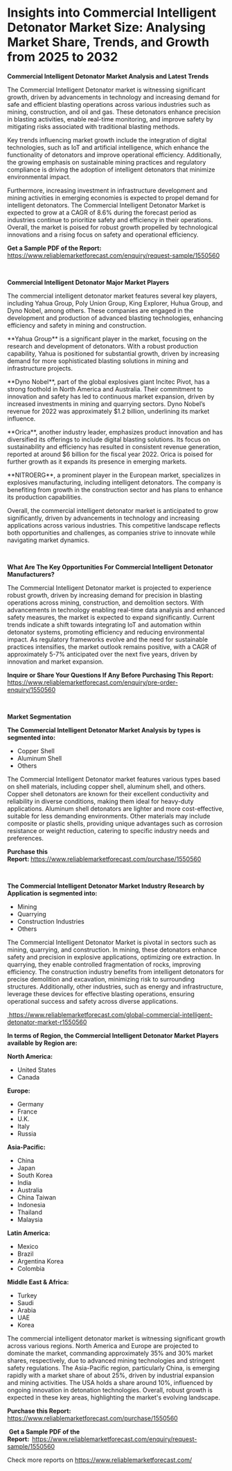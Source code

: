 <p><h1>Insights into Commercial Intelligent Detonator Market Size: Analysing Market Share, Trends, and Growth from 2025 to 2032</h1></p><p><strong>Commercial Intelligent Detonator Market Analysis and Latest Trends</strong></p>
<p><p>The Commercial Intelligent Detonator market is witnessing significant growth, driven by advancements in technology and increasing demand for safe and efficient blasting operations across various industries such as mining, construction, and oil and gas. These detonators enhance precision in blasting activities, enable real-time monitoring, and improve safety by mitigating risks associated with traditional blasting methods. </p><p>Key trends influencing market growth include the integration of digital technologies, such as IoT and artificial intelligence, which enhance the functionality of detonators and improve operational efficiency. Additionally, the growing emphasis on sustainable mining practices and regulatory compliance is driving the adoption of intelligent detonators that minimize environmental impact.</p><p>Furthermore, increasing investment in infrastructure development and mining activities in emerging economies is expected to propel demand for intelligent detonators. The Commercial Intelligent Detonator Market is expected to grow at a CAGR of 8.6% during the forecast period as industries continue to prioritize safety and efficiency in their operations. Overall, the market is poised for robust growth propelled by technological innovations and a rising focus on safety and operational efficiency.</p></p>
<p><strong>Get a Sample PDF of the Report:&nbsp;</strong> <a href="https://www.reliablemarketforecast.com/enquiry/request-sample/1550560?utm_campaign=2866&utm_medium=2&utm_source=Github&utm_content=ia&utm_term=11042025&utm_id=commercial-intelligent-detonator">https://www.reliablemarketforecast.com/enquiry/request-sample/1550560</a></p>
<p>&nbsp;</p>
<p><strong>Commercial Intelligent Detonator Major Market Players</strong></p>
<p><p>The commercial intelligent detonator market features several key players, including Yahua Group, Poly Union Group, King Explorer, Huhua Group, and Dyno Nobel, among others. These companies are engaged in the development and production of advanced blasting technologies, enhancing efficiency and safety in mining and construction.</p><p>**Yahua Group** is a significant player in the market, focusing on the research and development of detonators. With a robust production capability, Yahua is positioned for substantial growth, driven by increasing demand for more sophisticated blasting solutions in mining and infrastructure projects.</p><p>**Dyno Nobel**, part of the global explosives giant Incitec Pivot, has a strong foothold in North America and Australia. Their commitment to innovation and safety has led to continuous market expansion, driven by increased investments in mining and quarrying sectors. Dyno Nobel’s revenue for 2022 was approximately $1.2 billion, underlining its market influence.</p><p>**Orica**, another industry leader, emphasizes product innovation and has diversified its offerings to include digital blasting solutions. Its focus on sustainability and efficiency has resulted in consistent revenue generation, reported at around $6 billion for the fiscal year 2022. Orica is poised for further growth as it expands its presence in emerging markets.</p><p>**NITROERG**, a prominent player in the European market, specializes in explosives manufacturing, including intelligent detonators. The company is benefiting from growth in the construction sector and has plans to enhance its production capabilities.</p><p>Overall, the commercial intelligent detonator market is anticipated to grow significantly, driven by advancements in technology and increasing applications across various industries. This competitive landscape reflects both opportunities and challenges, as companies strive to innovate while navigating market dynamics.</p></p>
<p>&nbsp;</p>
<p><strong>What Are The Key Opportunities For Commercial Intelligent Detonator Manufacturers?</strong></p>
<p><p>The Commercial Intelligent Detonator market is projected to experience robust growth, driven by increasing demand for precision in blasting operations across mining, construction, and demolition sectors. With advancements in technology enabling real-time data analysis and enhanced safety measures, the market is expected to expand significantly. Current trends indicate a shift towards integrating IoT and automation within detonator systems, promoting efficiency and reducing environmental impact. As regulatory frameworks evolve and the need for sustainable practices intensifies, the market outlook remains positive, with a CAGR of approximately 5-7% anticipated over the next five years, driven by innovation and market expansion.</p></p>
<p><strong>Inquire or Share Your Questions If Any Before Purchasing This Report:</strong> <a href="https://www.reliablemarketforecast.com/enquiry/pre-order-enquiry/1550560?utm_campaign=2866&utm_medium=2&utm_source=Github&utm_content=ia&utm_term=11042025&utm_id=commercial-intelligent-detonator">https://www.reliablemarketforecast.com/enquiry/pre-order-enquiry/1550560</a></p>
<p>&nbsp;</p>
<p><strong>Market Segmentation</strong></p>
<p><strong>The Commercial Intelligent Detonator Market Analysis by types is segmented into:</strong></p>
<p><ul><li>Copper Shell</li><li>Aluminum Shell</li><li>Others</li></ul></p>
<p><p>The Commercial Intelligent Detonator market features various types based on shell materials, including copper shell, aluminum shell, and others. Copper shell detonators are known for their excellent conductivity and reliability in diverse conditions, making them ideal for heavy-duty applications. Aluminum shell detonators are lighter and more cost-effective, suitable for less demanding environments. Other materials may include composite or plastic shells, providing unique advantages such as corrosion resistance or weight reduction, catering to specific industry needs and preferences.</p></p>
<p><strong>Purchase this Report:&nbsp;</strong><a href="https://www.reliablemarketforecast.com/purchase/1550560?utm_campaign=2866&utm_medium=2&utm_source=Github&utm_content=ia&utm_term=11042025&utm_id=commercial-intelligent-detonator">https://www.reliablemarketforecast.com/purchase/1550560</a></p>
<p>&nbsp;</p>
<p><strong>The Commercial Intelligent Detonator Market Industry Research by Application is segmented into:</strong></p>
<p><ul><li>Mining</li><li>Quarrying</li><li>Construction Industries</li><li>Others</li></ul></p>
<p><p>The Commercial Intelligent Detonator Market is pivotal in sectors such as mining, quarrying, and construction. In mining, these detonators enhance safety and precision in explosive applications, optimizing ore extraction. In quarrying, they enable controlled fragmentation of rocks, improving efficiency. The construction industry benefits from intelligent detonators for precise demolition and excavation, minimizing risk to surrounding structures. Additionally, other industries, such as energy and infrastructure, leverage these devices for effective blasting operations, ensuring operational success and safety across diverse applications.</p></p>
<p><a href="https://www.reliablemarketforecast.com/global-commercial-intelligent-detonator-market-r1550560?utm_campaign=2866&utm_medium=2&utm_source=Github&utm_content=ia&utm_term=11042025&utm_id=commercial-intelligent-detonator">&nbsp;https://www.reliablemarketforecast.com/global-commercial-intelligent-detonator-market-r1550560</a></p>
<p><strong>In terms of Region, the Commercial Intelligent Detonator Market Players available by Region are:</strong></p>
<p>
    <p> <strong> North America: </strong>
        <ul>
            <li>United States</li>
            <li>Canada</li>
        </ul>
        </p> 
    <p> <strong> Europe: </strong>
        <ul>
            <li>Germany</li>
            <li>France</li>
            <li>U.K.</li>
            <li>Italy</li>
            <li>Russia</li>
        </ul>
        </p> 
    <p> <strong> Asia-Pacific: </strong>
        <ul>
            <li>China</li>
            <li>Japan</li>
            <li>South Korea</li>
            <li>India</li>
            <li>Australia</li>
            <li>China Taiwan</li>
            <li>Indonesia</li>
            <li>Thailand</li>
            <li>Malaysia</li>
        </ul>
        </p> 
    <p> <strong> Latin America: </strong>
        <ul>
            <li>Mexico</li>
            <li>Brazil</li>
            <li>Argentina Korea</li>
            <li>Colombia</li>
        </ul>
        </p> 
    <p> <strong> Middle East & Africa: </strong>
        <ul>
            <li>Turkey</li>
            <li>Saudi</li>
            <li>Arabia</li>
            <li>UAE</li>
            <li>Korea</li>
        </ul>
    </p>
    </p>
<p><p>The commercial intelligent detonator market is witnessing significant growth across various regions. North America and Europe are projected to dominate the market, commanding approximately 35% and 30% market shares, respectively, due to advanced mining technologies and stringent safety regulations. The Asia-Pacific region, particularly China, is emerging rapidly with a market share of about 25%, driven by industrial expansion and mining activities. The USA holds a share around 10%, influenced by ongoing innovation in detonation technologies. Overall, robust growth is expected in these key areas, highlighting the market's evolving landscape.</p></p>
<p><strong>Purchase this Report: </strong><a href="https://www.reliablemarketforecast.com/purchase/1550560?utm_campaign=2866&utm_medium=2&utm_source=Github&utm_content=ia&utm_term=11042025&utm_id=commercial-intelligent-detonator">https://www.reliablemarketforecast.com/purchase/1550560</a></p>
<p>&nbsp;<strong>Get a Sample PDF of the Report:&nbsp;&nbsp;</strong><a href="https://www.reliablemarketforecast.com/enquiry/request-sample/1550560?utm_campaign=2866&utm_medium=2&utm_source=Github&utm_content=ia&utm_term=11042025&utm_id=commercial-intelligent-detonator">https://www.reliablemarketforecast.com/enquiry/request-sample/1550560</a></p>
<p><strong></strong></p>
<p>Check more reports on <a href="https://www.reliablemarketforecast.com/?utm_campaign=2866&utm_medium=2&utm_source=Github&utm_content=ia&utm_term=11042025&utm_id=commercial-intelligent-detonator">https://www.reliablemarketforecast.com/</a></p>